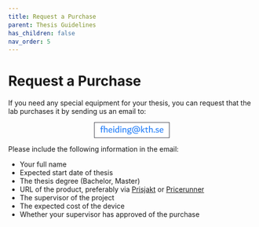 ```yaml
---
title: Request a Purchase
parent: Thesis Guidelines
has_children: false
nav_order: 5
---
```


# Request a Purchase

If you need any special equipment for your thesis, you can request that the lab purchases it by sending us an email to:

<img src="..\resources\fheiding-email.png" style="display: block; width: 30%; margin: auto; border: 1px solid #44434d;">

Please include the following information in the email:
- Your full name
- Expected start date of thesis
- The thesis degree (Bachelor, Master)
- URL of the product, preferably via <a href="https://www.prisjakt.nu/">Prisjakt</a> or <a href="https://www.pricerunner.se/">Pricerunner</a>
- The supervisor of the project
- The expected cost of the device
- Whether your supervisor has approved of the purchase